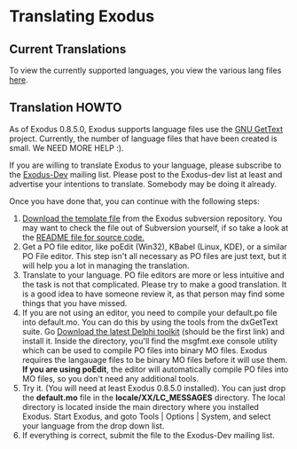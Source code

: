 # Translating Exodus #

## Current Translations ##

To view the currently supported languages, you view the various lang files [here](http://exodus.googlecode.com/svn/trunk/exodus/locale/).

## Translation HOWTO ##

As of Exodus 0.8.5.0, Exodus supports language files use the [GNU GetText](http://www.gnu.org/software/gettext/gettext.html) project. Currently, the number of language files that have been created is small. We NEED MORE HELP :).

If you are willing to translate Exodus to your language, please subscribe to the [Exodus-Dev](http://groups.google.com/group/exodus-dev?hl=en) mailing list. Please post to the Exodus-dev list at least and advertise your intentions to translate. Somebody may be doing it already.

Once you have done that, you can continue with the following steps:

  1. [Download the template file](http://exodus.googlecode.com/svn/trunk/exodus/default.po) from the Exodus subversion repository. You may want to check the file out of Subversion yourself, if so take a look at the [README file for source code.](http://exodus.googlecode.com/svn/trunk/exodus/README.txt)
  1. Get a PO file editor, like poEdit (Win32), KBabel (Linux, KDE), or a similar PO File editor. This step isn't all necessary as PO files are just text, but it will help you a lot in managing the translation.
  1. Translate to your language. PO file editors are more or less intuitive and the task is not that complicated. Please try to make a good translation. It is a good idea to have someone review it, as that person may find some things that you have missed.
  1. If you are not using an editor, you need to compile your default.po file into default.mo. You can do this by using the tools from the dxGetText suite. Go [Download the latest Delphi toolkit](http://dybdahl.dk/dxgettext/download/) (should be the first link) and install it. Inside the directory, you'll find the msgfmt.exe console utility which can be used to compile PO files into binary MO files. Exodus requires the langauage files to be binary MO files before it will use them. **If you are using poEdit**, the editor will automatically compile PO files into MO files, so you don't need any additional tools.
  1. Try it. (You will need at least Exodus 0.8.5.0 installed). You can just drop the **default.mo** file in the **locale/XX/LC\_MESSAGES** directory. The local directory is located inside the main directory where you installed Exodus. Start Exodus, and goto Tools | Options | System, and select your language from the drop down list.
  1. If everything is correct, submit the file to the Exodus-Dev mailing list.